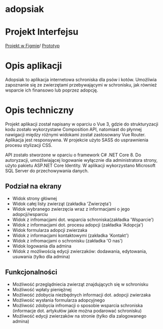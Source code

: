 # adopsiak

# Projekt Interfejsu
[Projekt w Figmie](https://www.figma.com/file/45PQxAGEIn9Ok8pLJ5MPvV/AdoPsiak?type=design&node-id=0%3A1&mode=design&t=jXe8pD8m5lhMs5xF-1)/ [Prototyp](https://www.figma.com/proto/45PQxAGEIn9Ok8pLJ5MPvV/AdoPsiak?type=design&node-id=1-2&t=P1KMIOxGVqmgxdMa-1&scaling=min-zoom&page-id=0%3A1&starting-point-node-id=1%3A2&show-proto-sidebar=1&mode=design)
# Opis aplikacji
Adopsiak to aplikacja internetowa schroniska dla psów i kotów. Umożliwia zapoznanie się ze zwierzętami przebywającymi w schronisku, jak również wsparcie ich finansowo lub poprzez adopcję.
# Opis techniczny
Projekt aplikacji został napisany w oparciu o Vue 3, gdzie do strukturyzacji kodu zostało wykorzystane Composition API, natomiast do płynnej nawigacji między różnymi widokami został zastosowany Vue Router. Aplikacja jest responsywna. W projekcie użyto SASS do  usprawnienia procesu stylizacji CSS.

API zostało stworzone w oparciu o framework C# .NET Core 8. Do autoryzacji, umożliwiającej logowanie wyłącznie dla administratora strony, użyto pakietu ASP.NET Core Identity.
W aplikacji wykorzystano Microsoft SQL Server do przechowywania danych.
## Podział na ekrany
- Widok strony głównej
- Widok całej listy zwierząt (zakładka 'Zwierzęta')
- Widok wybranego zwierzęcia wraz z informacjami o jego adopcji/wsparciu
- Widok z infromacjami dot. wsparcia schroniska(zakładka 'Wsparcie')
- Widok z informacjami dot. procesu adopcji (zakładka 'Adopcja')
- Widok formularza adopcji zwierzaka
- Widok z informacjami kontaktowymi (zakładka 'Kontakt')
- Widok z infromacjami o schronisku (zakładka 'O nas')
- Widok logowania dla admina
- Widok z możliwością edycji zwierzaków: dodawania, edytowania, usuwania (tylko dla admina)
## Funkcjonalności
- Możliwość przeglądniecia zwierząt znajdujących się w schronisku
- Możliwość wpłaty pieniężnej
- Możliwość zdobycia niezbędnych informacji dot. adopcji zwierzaka
- Możliwość wysłania formularza adopcyjnego
- Możliwość zdobycia infromacji o sposobie wsparcia schroniska (informacje dot. artykułów jakie można podarować schronisku)
- Możliwość edycji zwierzaków na stronie (tylko dla zalogowanego admina)

